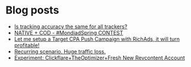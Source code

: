 # Blog posts
<!-- BLOG-POST-LIST:START -->
- [Is tracking accuracy the same for all trackers?](https://afflift.com/f/threads/is-tracking-accuracy-the-same-for-all-trackers.10578/)
- [NATIVE + COD - #MondiadSpring CONTEST](https://afflift.com/f/threads/native-cod-mondiadspring-contest.10562/)
- [Let me setup a Target CPA Push Campaign with RichAds, it will turn profitable!](https://afflift.com/f/threads/let-me-setup-a-target-cpa-push-campaign-with-richads-it-will-turn-profitable.10579/)
- [Recurring scenario. Huge traffic loss.](https://afflift.com/f/threads/recurring-scenario-huge-traffic-loss.10522/)
- [Experiment: Clickflare+TheOptimizer+Fresh New Revcontent Account](https://afflift.com/f/threads/experiment-clickflare-theoptimizer-fresh-new-revcontent-account.10545/)
<!-- BLOG-POST-LIST:END -->
